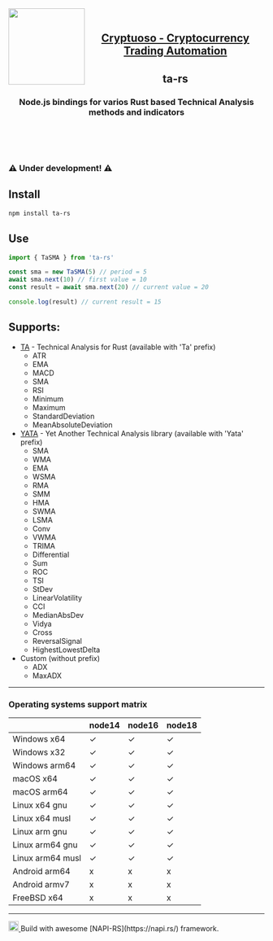 <a href="https://cryptuoso.com">
 <img align="left" width="150" height="150" src="https://cryptuoso.com/favicon_color.svg">  
</a> 
<br>

<h2 align="center"><a href="https://cryptuoso.com">Cryptuoso - Cryptocurrency Trading Automation</a></h2>
<h2 align="center">ta-rs</h3>
<h3 align="center">Node.js bindings for varios Rust based Technical Analysis methods and indicators</h3>
<br>
<br>
<br>

### ⚠️ Under development! ⚠️

## Install

```bash
npm install ta-rs
```

## Use

```js
import { TaSMA } from 'ta-rs'

const sma = new TaSMA(5) // period = 5
await sma.next(10) // first value = 10
const result = await sma.next(20) // current value = 20

console.log(result) // current result = 15
```

## Supports:

- [TA](https://github.com/greyblake/ta-rs) - Technical Analysis for Rust (available with 'Ta' prefix)
  - ATR
  - EMA
  - MACD
  - SMA
  - RSI
  - Minimum
  - Maximum
  - StandardDeviation
  - MeanAbsoluteDeviation
- [YATA](https://github.com/amv-dev/yata) - Yet Another Technical Analysis library (available with 'Yata' prefix)
  - SMA
  - WMA
  - EMA
  - WSMA
  - RMA
  - SMM
  - HMA
  - SWMA
  - LSMA
  - Conv
  - VWMA
  - TRIMA
  - Differential
  - Sum
  - ROC
  - TSI
  - StDev
  - LinearVolatility
  - CCI
  - MedianAbsDev
  - Vidya
  - Cross
  - ReversalSignal
  - HighestLowestDelta
- Custom (without prefix)
  - ADX
  - MaxADX

---

### Operating systems support matrix

|                  | node14 | node16 | node18 |
| ---------------- | ------ | ------ | ------ |
| Windows x64      | ✓      | ✓      | ✓      |
| Windows x32      | ✓      | ✓      | ✓      |
| Windows arm64    | ✓      | ✓      | ✓      |
| macOS x64        | ✓      | ✓      | ✓      |
| macOS arm64      | ✓      | ✓      | ✓      |
| Linux x64 gnu    | ✓      | ✓      | ✓      |
| Linux x64 musl   | ✓      | ✓      | ✓      |
| Linux arm gnu    | ✓      | ✓      | ✓      |
| Linux arm64 gnu  | ✓      | ✓      | ✓      |
| Linux arm64 musl | ✓      | ✓      | ✓      |
| Android arm64    | x      | x      | x      |
| Android armv7    | x      | x      | x      |
| FreeBSD x64      | x      | x      | x      |

---

<a href="https://napi.rs/">
<img width="20" height="20" src="https://napi.rs/img/favicon.png">  
</a> 
Build with awesome [NAPI-RS](https://napi.rs/) framework.
